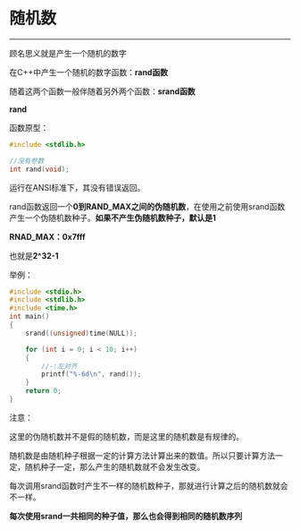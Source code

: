 # 随机数

--------------

顾名思义就是产生一个随机的数字

在C++中产生一个随机的数字函数：**rand函数**

随着这两个函数一般伴随着另外两个函数：**srand函数**

**rand**

函数原型：

``` C++
#include <stdlib.h>

//没有参数
int rand(void);
```

运行在ANSI标准下，其没有错误返回。

rand函数返回一个**0到RAND_MAX之间的伪随机数**，在使用之前使用srand函数产生一个伪随机数种子。**如果不产生伪随机数种子，默认是1**

**RNAD_MAX：0x7fff**

也就是**2^32-1**

举例：

``` C++
#include <stdio.h>
#include <stdlib.h>
#include <time.h>
int main()
{
	srand((unsigned)time(NULL));

	for (int i = 0; i < 10; i++)
	{
		//-:左对齐
		printf("%-6d\n", rand());
	}
	return 0;
}
```

注意：

这里的伪随机数并不是假的随机数，而是这里的随机数是有规律的。

随机数是由随机种子根据一定的计算方法计算出来的数值。所以只要计算方法一定，随机种子一定，那么产生的随机数就不会发生改变。

每次调用srand函数时产生不一样的随机数种子，那就进行计算之后的随机数就会不一样。

**每次使用srand一共相同的种子值，那么也会得到相同的随机数序列**







